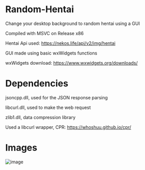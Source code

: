 # Random-Hentai
Change your desktop background to random hentai using a GUI

Compiled with MSVC on Release x86

Hentai Api used: https://nekos.life/api/v2/img/hentai                                                                                                                           

GUI made using basic wxWidgets functions

wxWidgets download: https://www.wxwidgets.org/downloads/

# Dependencies
jsoncpp.dll, used for the JSON response parsing                                                                                                                                 

libcurl.dll, used to make the web request                                                                                                                                       

zlib1.dll, data compression library                                                                                                                                      

Used a libcurl wrapper, CPR: https://whoshuu.github.io/cpr/

# Images
![image](https://user-images.githubusercontent.com/75084509/123192637-56590680-d471-11eb-80d4-3e8f20930444.png)


